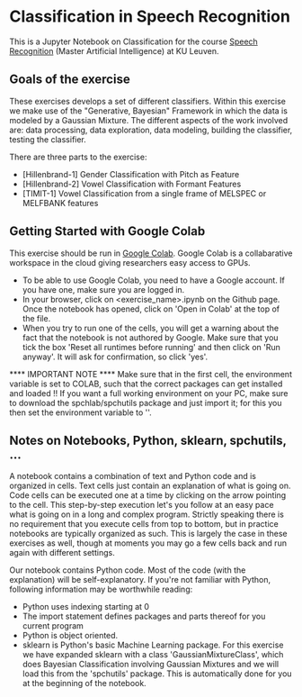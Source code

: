# Classification in Speech Recognition

This is a Jupyter Notebook on Classification for the course [Speech Recognition](https://onderwijsaanbod.kuleuven.be/syllabi/e/H02A6AE.htm#activetab=doelstellingen_idp33776) (Master Artificial Intelligence) at KU Leuven.

## Goals of the exercise

These exercises develops a set of different classifiers.
Within this exercise we make use of the "Generative, Bayesian" Framework in which the data is modeled  by a Gaussian  Mixture.
The different aspects of the work involved are: data processing, data exploration, data modeling, building the classifier, testing the classifier.

There are three parts to the exercise:
- [Hillenbrand-1]  Gender Classification with Pitch as Feature
- [Hillenbrand-2]  Vowel Classification with Formant Features
- [TIMIT-1]        Vowel Classification from a single frame of MELSPEC or MELFBANK features


## Getting Started with Google Colab

This exercise should be run in [Google Colab](https://colab.research.google.com/). Google Colab is a collabarative workspace in the cloud giving researchers easy access to GPUs.

* To be able to use Google Colab, you need to have a Google account. If you have one, make sure you are logged in. 
* In your browser, click on <exercise_name>.ipynb on the Github page. Once the notebook has opened, click on 'Open in Colab' at the top of the file.
* When you try to run one of the cells, you will get a warning about the fact that the notebook is not authored by Google. Make sure that you tick the box 'Reset all runtimes before running' and then click on 'Run anyway'. It will ask for confirmation, so click 'yes'.

**** IMPORTANT NOTE ****  Make sure that in the first cell,  the environment variable is set to COLAB, such that the correct packages can get installed and loaded !!
If you want a full working environment on your PC, make sure to download the spchlab/spchutils package and just import it; for this you then set the environment variable to ''.


## Notes on Notebooks, Python, sklearn, spchutils,  ...

A notebook contains a combination of text and Python code and is organized in cells. Text cells just contain an explanation of what is going on. Code cells can be executed one at a time by clicking on the arrow pointing to the cell. This step-by-step execution let's you follow at an easy pace what is going on in a long and complex program. Strictly speaking there is no requirement that you execute cells from top to bottom, but in practice notebooks are typically organized as such.  This is largely the case in these exercises as well, though at moments you may go a few cells back and run again with different settings.

Our notebook contains Python code. Most of the code (with the explanation) will be self-explanatory. If you're not familiar with Python, following information may be worthwhile reading:

* Python uses indexing starting at 0
* The import statement defines packages and parts thereof for you current program
* Python is object oriented. 
* sklearn is Python's basic Machine Learning package.  For this exercise we have expanded sklearn with a class 'GaussianMixtureClass', which does Bayesian Classification involving Gaussian Mixtures and we will load this from the 'spchutils' package.  This is automatically done for you at the beginning of the notebook.


